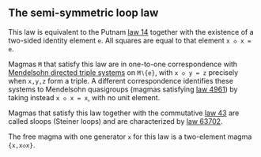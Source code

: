 ## The semi-symmetric loop law

This law is equivalent to the Putnam [law 14](https://teorth.github.io/equational_theories/implications/?14) together with the existence of a two-sided identity element `e`.  All squares are equal to that element `x ◇ x = e`.

Magmas `M` that satisfy this law are in one-to-one correspondence with [Mendelsohn directed triple systems](https://ajc.maths.uq.edu.au/pdf/71/ajc_v71_p485.pdf) on `M∖{e}`, with `x ◇ y = z` precisely when `x,y,z` form a triple.  A different correspondence identifies these systems to Mendelsohn quasigroups (magmas satisfying [law 4961](https://teorth.github.io/equational_theories/implications/?4961)) by taking instead `x ◇ x = x`, with no unit element.

Magmas that satisfy this law together with the commutative [law 43](https://teorth.github.io/equational_theories/implications/?43) are called sloops (Steiner loops) and are characterized by [law 63702](https://teorth.github.io/equational_theories/implications/?63702).

The free magma with one generator `x` for this law is a two-element magma `{x,x◇x}`.
